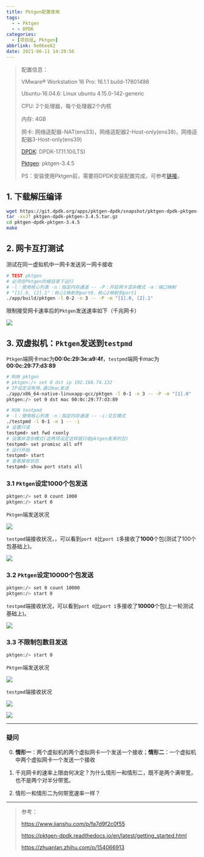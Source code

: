 ```yaml
---
title: Pktgen配置使用
tags:
  - - Pktgen
  - - DPDK
categories:
  - [项目组, Pktgen]
abbrlink: 9e06ee82
date: 2021-06-11 14:29:56
---
```


> 配置信息：
>
> VMware® Workstation 16 Pro: 16.1.1 build-17801498
>
> Ubuntu-16.04.6: Linux ubuntu 4.15.0-142-generic
>
> CPU: 2个处理器，每个处理器2个内核
>
> 内存: 4GB
>
> 网卡: 网络适配器-NAT(ens33)，网络适配器2-Host-only(ens38)，网络适配器3-Host-only(ens39)
>
> [DPDK](http://core.dpdk.org/download/): DPDK-17.11.10(LTS)
>
> [Pktgen](https://git.dpdk.org/apps/pktgen-dpdk/refs/tags): pktgen-3.4.5
>
> 
>
> PS：安装使用Pktgen前，需要将DPDK安装配置完成，可参考[链接](https://leex0.top/posts/7214eebe/)。

## 1. 下载解压编译

```bash
wget https://git.dpdk.org/apps/pktgen-dpdk/snapshot/pktgen-dpdk-pktgen-3.4.5.tar.gz
tar -xvJf pktgen-dpdk-pktgen-3.4.5.tar.gz
cd pktgen-dpdk-pktgen-3.4.5
make
```

## 2. 网卡互打测试

测试在同一虚拟机中一网卡发送另一网卡接收

```bash
# TEST pktgen
# 必须在Pktgen的根目录下运行
# -l：使用核心列表 -n：指定内存通道 -- -P：开启网卡混杂模式 -m：端口映射
# "[1].0, [2].1"：核心1映射到port0，核心2映射到port1
./app/build/pktgen -l 0-2 -n 3 -- -P -m "[1].0, [2].1"
```

限制接受网卡速率后的`Pktgen`发送速率如下（千兆网卡）

![](Pktgen配置使用/2.png)

## 3. 双虚拟机：`Pktgen`发送到`testpmd`

`Ptkgen`端网卡mac为**00:0c:29:3e:a9:4f**，`testpmd`端网卡mac为**00:0c:29:77:d3:89**

```bash
# RUN pktgen
# pktgen:/> set 0 dst ip 192.168.74.132
# IP设定没有用,通过mac发送
./app/x86_64-native-linuxapp-gcc/pktgen -l 0-1 -n 3 -- -P -m "[1].0"
pktgen:/> set 0 dst mac 00:0c:29:77:d3:89

# RUN testpmd
# -l：使用核心列表 -n：指定内存通道 -- -i:交互模式
./testpmd -l 0-1 -n 1 -- -i
# 设置只读
testpmd> set fwd rxonly
# 设置非混杂模式(这两项设定这样就只收pktgen发来的包)
testpmd> set promisc all off
# 运行开始
testpmd> start
# 查看接收状态
testpmd> show port stats all	
```

### 3.1 `Pktgen`设定1000个包发送

```bash
pktgen:/> set 0 count 1000
pktgen:/> start 0
```

`Pktgen`端发送状况

![](Pktgen配置使用/31-1.png)

`testpmd`端接收状况，，可以看到`port 0`比`port 1`多接收了**1000**个包(测试了100个包基础上)。

![](Pktgen配置使用/31-2.png)

### 3.2 `Pktgen`设定10000个包发送

```bash
pktgen:/> set 0 count 10000
pktgen:/> start 0
```

`testpmd`端接收状况，可以看到`port 0`比`port 1`多接收了**10000**个包(上一轮测试基础上)。

![](Pktgen配置使用/32-1.png)

### 3.3 不限制包数目发送

```bash
pktgen:/> start 0
```

 `Pktgen`端发送状况

![](Pktgen配置使用/33-1.png)

`testpmd`端接收状况

![](Pktgen配置使用/33-2.png)

![](Pktgen配置使用/33-3.png)

---

### 疑问

0. **情形一**：两个虚拟机的两个虚拟网卡一个发送一个接收；**情形二**：一个虚拟机中两个虚拟网卡一个发送一个接收

1. 千兆网卡的速率上限由何决定？为什么情形一和情形二，既不是两个满带宽，也不是两个对半分带宽。
2. 情形一和情形二为何带宽速率一样？

---

> 参考：
>
> https://www.jianshu.com/p/fa7d9f2c0f55
>
> https://pktgen-dpdk.readthedocs.io/en/latest/getting_started.html
>
> https://zhuanlan.zhihu.com/p/154066913
